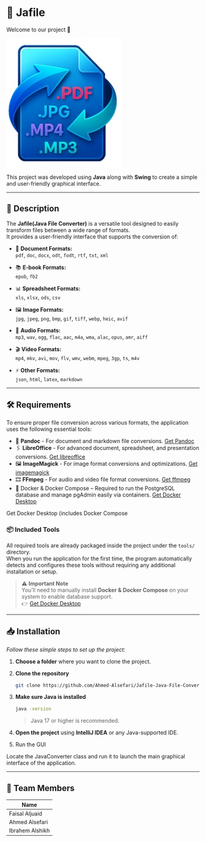 # 📁 Jafile

Welcome to our project 🎉 

<img src="logo.png" alt="Jafile Logo" width="300"/>

This project was developed using **Java** along with **Swing** to create a simple and user-friendly graphical interface.

---

## 📝 Description
The **Jafile(Java File Converter)** is a versatile tool designed to easily transform files between a wide range of formats.  
It provides a user-friendly interface that supports the conversion of:

- 📄 **Document Formats:**  
  `pdf`, `doc`, `docx`, `odt`, `fodt`, `rtf`, `txt`, `xml`
  
- 📚 **E‑book Formats:**  
  `epub`, `fb2`
  
- 📊 **Spreadsheet Formats:**  
  `xls`, `xlsx`, `ods`, `csv`
  
- 🖼️ **Image Formats:**  
  `jpg`, `jpeg`, `png`, `bmp`, `gif`, `tiff`, `webp`, `heic`, `avif`
  
- 🎵 **Audio Formats:**  
  `mp3`, `wav`, `ogg`, `flac`, `aac`, `m4a`, `wma`, `alac`, `opus`, `amr`, `aiff`
  
- 🎬 **Video Formats:**  
  `mp4`, `mkv`, `avi`, `mov`, `flv`, `wmv`, `webm`, `mpeg`, `3gp`, `ts`, `m4v`
  
- ⚡ **Other Formats:**  
  `json`, `html`, `latex`, `markdown`

---

## 🛠 Requirements

To ensure proper file conversion across various formats, the application uses the following essential tools:

-  📄 **Pandoc** - For document and markdown file conversions. [Get Pandoc](https://github.com/jgm/pandoc/releases/tag/3.6.4)
-  🖇️ **LibreOffice** - For advanced document, spreadsheet, and presentation conversions. [Get libreoffice](https://www.libreoffice.org/download/download-libreoffice/)
-  🖼️ **ImageMagick** - For image format conversions and optimizations. [Get imagemagick](https://imagemagick.org/script/download.php)
-  🎞️ **FFmpeg** - For audio and video file format conversions. [Get ffmpeg](https://www.ffmpeg.org/download.html)
-  🐳 Docker & Docker Compose – Required to run the PostgreSQL database and manage pgAdmin easily via containers. [Get Docker Desktop](https://www.docker.com/products/docker-desktop/)

Get Docker Desktop (includes Docker Compose
### 📦 Included Tools

 All required tools are already packaged inside the project under the `tools/` directory.  
 When you run the application for the first time, the program automatically detects and configures these tools without requiring any additional installation or setup.

> ⚠️ **Important Note**  
> You’ll need to manually install **Docker & Docker Compose** on your system to enable database support.  
> 👉 [Get Docker Desktop](https://www.docker.com/products/docker-desktop/)

---

## 📥 Installation

*Follow these simple steps to set up the project:*

1. **Choose a folder** where you want to clone the project.

2. **Clone the repository**
    ```bash
    git clone https://github.com/Ahmed-Alsefari/Jafile-Java-File-Converter-.git
    ```

3. **Make sure Java is installed**
    ```bash
    java -version
    ```
    > Java 17 or higher is recommended.

4. **Open the project** using **IntelliJ IDEA** or any Java-supported IDE.

5. Run the GUI

Locate the JavaConverter class and run it to launch the main graphical interface of the application.

---

## 👥 Team Members

| Name               |
|--------------------|
| Faisal Aljuaid     |
| Ahmed Alsefari     |
| Ibrahem Alshikh    |
